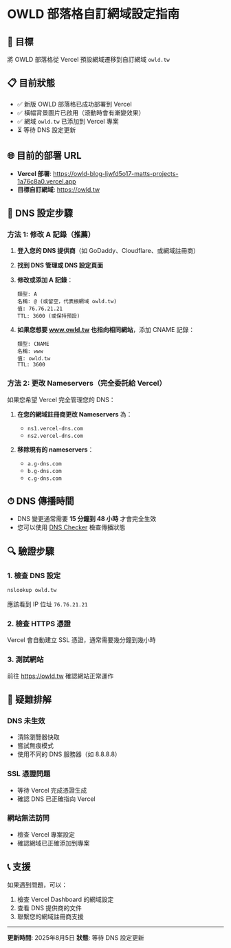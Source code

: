 # OWLD 部落格自訂網域設定指南

## 🎯 目標
將 OWLD 部落格從 Vercel 預設網域遷移到自訂網域 `owld.tw`

## 📋 目前狀態
- ✅ 新版 OWLD 部落格已成功部署到 Vercel
- ✅ 橫幅背景圖片已啟用（滾動時會有漸變效果）
- ✅ 網域 `owld.tw` 已添加到 Vercel 專案
- ⏳ 等待 DNS 設定更新

## 🌐 目前的部署 URL
- **Vercel 部署**: https://owld-blog-ljwfd5o17-matts-projects-1a76c8a0.vercel.app
- **目標自訂網域**: https://owld.tw

## 🔧 DNS 設定步驟

### 方法 1: 修改 A 記錄（推薦）

1. **登入您的 DNS 提供商**（如 GoDaddy、Cloudflare、或網域註冊商）

2. **找到 DNS 管理或 DNS 設定頁面**

3. **修改或添加 A 記錄**：
   ```
   類型: A
   名稱: @ (或留空，代表根網域 owld.tw)
   值: 76.76.21.21
   TTL: 3600 (或保持預設)
   ```

4. **如果您想要 www.owld.tw 也指向相同網站**，添加 CNAME 記錄：
   ```
   類型: CNAME
   名稱: www
   值: owld.tw
   TTL: 3600
   ```

### 方法 2: 更改 Nameservers（完全委託給 Vercel）

如果您希望 Vercel 完全管理您的 DNS：

1. **在您的網域註冊商更改 Nameservers** 為：
   - `ns1.vercel-dns.com`
   - `ns2.vercel-dns.com`

2. **移除現有的 nameservers**：
   - `a.g-dns.com`
   - `b.g-dns.com`
   - `c.g-dns.com`

## ⏱ DNS 傳播時間
- DNS 變更通常需要 **15 分鐘到 48 小時** 才會完全生效
- 您可以使用 [DNS Checker](https://dnschecker.org/) 檢查傳播狀態

## 🔍 驗證步驟

### 1. 檢查 DNS 設定
```bash
nslookup owld.tw
```
應該看到 IP 位址 `76.76.21.21`

### 2. 檢查 HTTPS 憑證
Vercel 會自動建立 SSL 憑證，通常需要幾分鐘到幾小時

### 3. 測試網站
前往 https://owld.tw 確認網站正常運作

## 🚨 疑難排解

### DNS 未生效
- 清除瀏覽器快取
- 嘗試無痕模式
- 使用不同的 DNS 服務器（如 8.8.8.8）

### SSL 憑證問題
- 等待 Vercel 完成憑證生成
- 確認 DNS 已正確指向 Vercel

### 網站無法訪問
- 檢查 Vercel 專案設定
- 確認網域已正確添加到專案

## 📞 支援
如果遇到問題，可以：
1. 檢查 Vercel Dashboard 的網域設定
2. 查看 DNS 提供商的文件
3. 聯繫您的網域註冊商支援

---

**更新時間**: 2025年8月5日
**狀態**: 等待 DNS 設定更新
